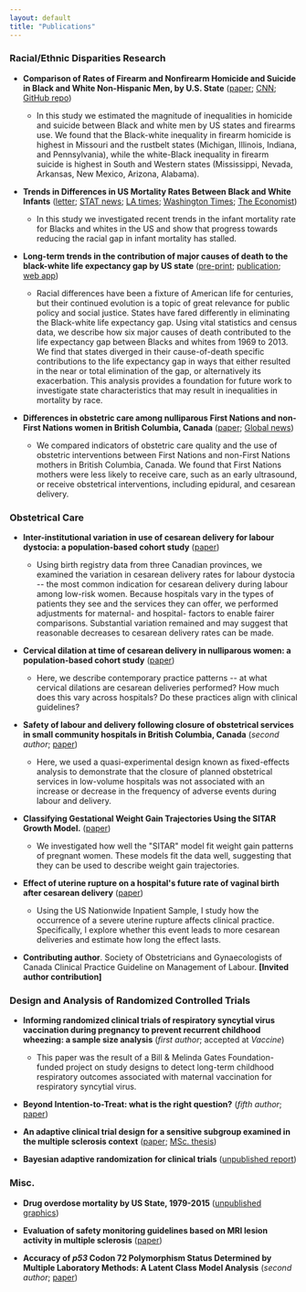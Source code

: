 ```yaml
---
layout: default
title: "Publications"
---
```


### Racial/Ethnic Disparities Research

* **Comparison of Rates of Firearm and Nonfirearm Homicide and Suicide in Black and White Non-Hispanic Men, by U.S. State** ([paper](http://annals.org/aim/fullarticle/2679556/comparison-rates-firearm-nonfirearm-homicide-suicide-black-white-non-hispanic); [CNN](https://www.cnn.com/2018/04/23/health/gun-deaths-in-men-by-state-study/index.html); [GitHub repo](https://github.com/corinne-riddell/InjuryDisparity))

  * In this study we estimated the magnitude of inequalities in homicide and suicide between Black and white men by US states and firearms use. We found that the Black-white inequality in firearm homicide is highest in Missouri and the rustbelt states (Michigan, Illinois, Indiana, and Pennsylvania), while the white-Black inequality in firearm suicide is highest in South and Western states (Mississippi, Nevada, Arkansas, New Mexico, Arizona, Alabama). 

* **Trends in Differences in US Mortality Rates Between Black and White Infants** ([letter](http://jamanetwork.com/journals/jamapediatrics/fullarticle/2633490); [STAT news](https://www.statnews.com/2017/07/03/infant-mortality-black/?s_campaign=stat:rss); [LA times](http://www.latimes.com/science/sciencenow/la-sci-sn-infant-mortality-race-20170703-story.html); [Washington Times](http://www.washingtontimes.com/news/2017/jul/3/black-infant-mortality-rates-are-increasing-compar/?utm_source=RSS_Feed&utm_medium=RSS]Washington); [The Economist](https://www.economist.com/blogs/graphicdetail/2017/07/daily-chart-5?cid1=cust/ddnew/n/n/n/20170711n/owned/n/n/nwl/n/n/na/Daily_Dispatch/email&etear=dailydispatch))

  * In this study we investigated recent trends in the infant mortality rate for Blacks and whites in the US and show that progress towards reducing the racial gap in infant mortality has stalled.

* **Long-term trends in the contribution of major causes of death to the black-white life expectancy gap by US state** ([pre-print](http://biorxiv.org/content/early/2017/05/25/140152); [publication](https://www.sciencedirect.com/science/article/abs/pii/S1353829217307153); [web app](http://biorxiv.org/content/early/2017/05/25/140152))

  * Racial differences have been a fixture of American life for centuries, but their continued evolution is a topic of great relevance for public policy and social justice. States have fared differently in eliminating the Black-white life expectancy gap. Using vital statistics and census data, we describe how six major causes of death contributed to the life expectancy gap between Blacks and whites from 1969 to 2013. We find that states diverged in their cause-of-death specific contributions to the life expectancy gap in ways that either resulted in the near or total elimination of the gap, or alternatively its exacerbation. This analysis provides a foundation for future work to investigate state characteristics that may result in inequalities in mortality by race.

* **Differences in obstetric care among nulliparous First Nations and non-First Nations women in British Columbia, Canada** ([paper](http://www.cmaj.ca/content/early/2015/11/23/cmaj.150223.abstract); [Global news](http://globalnews.ca/news/2313389/first-nations-women-in-bc-do-not-receive-the-same-level-of-obstetric-care-study/))

  * We compared indicators of obstetric care quality and the use of obstetric interventions between First Nations and non-First Nations mothers in British Columbia, Canada. We found that First Nations mothers were less likely to receive care, such as an early ultrasound, or receive obstetrical interventions, including epidural, and cesarean delivery.
 
### Obstetrical Care 

* **Inter-institutional variation in use of cesarean delivery for labour dystocia: a population-based cohort study** ([paper](https://www.ncbi.nlm.nih.gov/pubmed/28916125))

  * Using birth registry data from three Canadian provinces, we examined the variation in cesarean delivery rates for labour dystocia -- the most common indication for cesarean delivery during labour among low-risk women. Because hospitals vary in the types of patients they see and the services they can offer, we performed adjustments for maternal- and hospital- factors to enable fairer comparisons. Substantial variation remained and may suggest that reasonable decreases to cesarean delivery rates can be made.

* **Cervical dilation at time of cesarean delivery in nulliparous women: a population-based cohort study** ([paper](https://www.ncbi.nlm.nih.gov/pubmed/27561206))

  * Here, we describe contemporary practice patterns -- at what cervical dilations are cesarean deliveries performed? How much does this vary across hospitals? Do these practices align with clinical guidelines?

* **Safety of labour and delivery following closure of obstetrical services in small community hospitals in British Columbia, Canada** (*second author*; [paper](https://www.ncbi.nlm.nih.gov/pubmed/27821464))

  * Here, we used a quasi-experimental design known as fixed-effects analysis to demonstrate that the closure of planned obstetrical services in low-volume hospitals was not associated with an increase or decrease in the frequency of adverse events during labour and delivery.

* **Classifying Gestational Weight Gain Trajectories Using the SITAR Growth Model.** ([paper](https://www.ncbi.nlm.nih.gov/pubmed/28075023))

  * We investigated how well the "SITAR" model fit weight gain patterns of pregnant women. These models fit the data well, suggesting that they can be used to describe weight gain trajectories. 

* **Effect of uterine rupture on a hospital's future rate of vaginal birth after cesarean delivery** ([paper](http://www.ncbi.nlm.nih.gov/pubmed/25415169))

  * Using the US Nationwide Inpatient Sample, I study how the occurrence of a severe uterine rupture affects clinical practice. Specifically, I explore whether this event leads to more cesarean deliveries and estimate how long the effect lasts.

* **Contributing author**. Society of Obstetricians and Gynaecologists of Canada Clinical Practice Guideline on Management of Labour. **[Invited author contribution]**

### Design and Analysis of Randomized Controlled Trials

* **Informing randomized clinical trials of respiratory syncytial virus vaccination during pregnancy to prevent recurrent childhood wheezing: a sample size analysis** (*first author*; accepted at *Vaccine*)

  * This paper was the result of a Bill & Melinda Gates Foundation-funded project on study designs to detect long-term childhood respiratory outcomes associated with maternal vaccination for respiratory syncytial virus.

* **Beyond Intention-to-Treat: what is the right question?** (*fifth author*; [paper](http://www.ncbi.nlm.nih.gov/pubmed/24096636)) 

* **An adaptive clinical trial design for a sensitive subgroup examined in the multiple sclerosis context** ([paper](https://www.ncbi.nlm.nih.gov/pubmed/23592713); [MSc. thesis](https://open.library.ubc.ca/media/stream/pdf/24/1.0071737/1))

* **Bayesian adaptive randomization for clinical trials** ([unpublished report](https://drive.google.com/open?id=0B0LpZ0kOzhDTNG43OGZYS0EzdUk)) 

### Misc.

* **Drug overdose mortality by US State, 1979-2015** ([unpublished graphics](http://rpubs.com/corinne-riddell/283316))

* **Evaluation of safety monitoring guidelines based on MRI lesion activity in multiple sclerosis** ([paper](http://www.ncbi.nlm.nih.gov/pubmed/22094474))

* **Accuracy of _p53_ Codon 72 Polymorphism Status Determined by Multiple Laboratory Methods: A Latent Class Model Analysis** (*second author*; [paper](http://journals.plos.org/plosone/article?id=10.1371/journal.pone.0056430))
